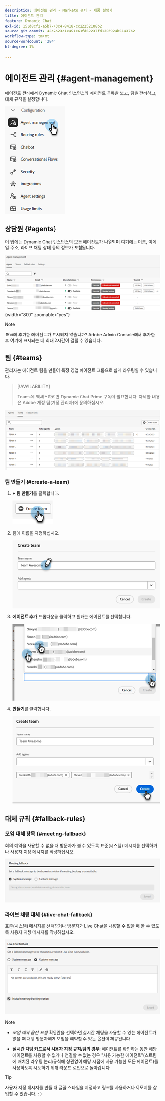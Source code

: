 ```yaml
---
description: 에이전트 관리 - Marketo 문서 - 제품 설명서
title: 에이전트 관리
feature: Dynamic Chat
exl-id: 151d8cf2-a5b7-43c4-8418-cc22252108b2
source-git-commit: 42e2a23c1c451c61fd62237fd1305924b51437b2
workflow-type: tm+mt
source-wordcount: '284'
ht-degree: 1%

---
```


# 에이전트 관리 {#agent-management}

에이전트 관리에서 Dynamic Chat 인스턴스의 에이전트 목록을 보고, 팀을 관리하고, 대체 규칙을 설정합니다.

![](assets/agent-management-1.png)

## 상담원 {#agents}

이 탭에는 Dynamic Chat 인스턴스의 모든 에이전트가 나열되며 여기에는 이름, 이메일 주소, 라이브 채팅 상태 등의 정보가 포함됩니다.

![](assets/agent-management-2.png){width="800" zoomable="yes"}

>[!NOTE]
>
>_방금_&#x200B;에 추가한 에이전트가 표시되지 않습니까? Adobe Admin Console에서 추가한 후 여기에 표시되는 데 최대 2시간이 걸릴 수 있습니다.

## 팀 {#teams}

관리자는 에이전트 팀을 만들어 특정 영업 에이전트 그룹으로 쉽게 라우팅할 수 있습니다.

>[!AVAILABILITY]
>
>Teams에 액세스하려면 Dynamic Chat Prime 구독이 필요합니다. 자세한 내용은 Adobe 계정 팀(계정 관리자)에 문의하십시오.

![](assets/agent-management-3.png)

### 팀 만들기 {#create-a-team}

1. **+ 팀 만들기**&#x200B;를 클릭합니다.

   ![](assets/agent-management-4.png)

1. 팀에 이름을 지정하십시오.

   ![](assets/agent-management-5.png)

1. **에이전트 추가** 드롭다운을 클릭하고 원하는 에이전트를 선택합니다.

   ![](assets/agent-management-6.png)

1. **만들기**&#x200B;를 클릭합니다.

   ![](assets/agent-management-7.png)

## 대체 규칙 {#fallback-rules}

### 모임 대체 항목 {#meeting-fallback}

회의 예약을 사용할 수 없을 때 방문자가 볼 수 있도록 표준(시스템) 메시지를 선택하거나 사용자 지정 메시지를 작성하십시오.

![](assets/agent-management-8.png)

### 라이브 채팅 대체 {#live-chat-fallback}

표준(시스템) 메시지를 선택하거나 방문자가 Live Chat을 사용할 수 없을 때 볼 수 있도록 사용자 지정 메시지를 작성하십시오.

![](assets/agent-management-9.png)

>[!NOTE]
>
>* _모임 예약 옵션 포함_ 확인란을 선택하면 실시간 채팅을 사용할 수 있는 에이전트가 없을 때 채팅 방문자에게 모임을 예약할 수 있는 옵션이 제공됩니다.
>
>* **실시간 채팅 카드로서 사용자 지정 규칙/팀의 경우**: 에이전트를 확인하는 동안 해당 에이전트를 사용할 수 없거나 연결할 수 없는 경우 &quot;사용 가능한 에이전트&quot;(스트림에 배치된 라우팅 논리/규칙에 상관없이 해당 시점에 사용 가능한 모든 에이전트)를 사용하도록 시도하기 위해 라운드 로빈으로 돌아갑니다.

>[!TIP]
>
>사용자 지정 메시지를 만들 때 글꼴 스타일을 지정하고 링크를 사용하거나 이모지를 삽입할 수 있습니다. `:)`
